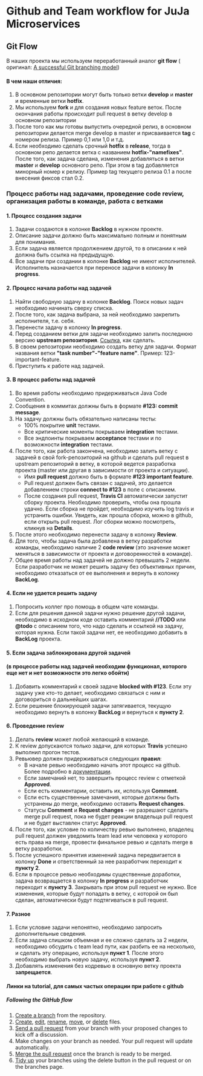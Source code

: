 # Github and Team workflow for JuJa Microservices
## Git Flow
В наших проекта мы используем переработанный аналог **git flow** (
оригинал: [A successful Git branching model](http://nvie.com/posts/a-successful-git-branching-model))

#### В чем наши отличия:
1. В основном репозитории могут быть только ветки **develop** и **master** и временные ветки **hotfix**.
2. Мы используем **fork** и для создания новых feature веток. После окончания работы происходит pull request в ветку 
develop в основном репозитории
3. После того как мы готовы выпустить очередной релиз, в основном репозитории делается merge develop в master и 
присваивается **tag** с номером релиза. Пример 0,1 или  1,0 и т.д.
4. Если необходимо сделать срочный **hotfix** в **release**, тогда в основном репо делается ветка с названием 
**hotfix-"namefixes"**. После того, как задача сделана, изменения добавляться в ветки **master** и **develop** основного 
репо. При этом в tag добавляется минорный номер к релизу. Пример tag текущего релиза 0.1 а после внесения фиксов стал 
0.2. 

### Процесс работы над задачами, проведение code review, организация работы в команде, работа с ветками 
 
#### 1. Процесс создания задачи
1. Задачи создаются в колонке **Backlog** в нужном проекте.
2. Описание задачи должно быть максимально полным и понятным для понимания.
3. Если задача является продолжением другой, то в описании к ней должна быть ссылка на предыдущую.
4. Все задачи при создании в колонке **Backlog** не имеют исполнителей. Исполнитель назначается при переносе задачи в 
колонку **In progress**.	

#### 2. Процесс начала работы над задачей
1. Найти свободную задачу в колонке **Backlog**. Поиск новых задач необходимо начинать сверху списка.
2. После того, как задача выбрана, за ней необходимо закрепить исполнителя, т.е. себя.
3. Перенести задачу в колонку **In progress**.
4. Перед созданием ветки для задачи необходимо залить последнюю версию **upstream репозитория**. 
[Ссылка](https://help.github.com/articles/syncing-a-fork), как сделать.
5. В своем репозитории необходимо создать ветку для задачи. 
Формат названия ветки **"task number"-"feature name"**. Пример: 123-important-feature. 
6. Приступить к  работе над задачей.

#### 3. В процесс работы над задачей
1. Во время работы необходимо придерживаться Java Code Convention.
2. Сообщения в коммитах должны быть в формате **#123: commit message**. 
3. На задачу должны быть обязательно написаны тесты:
    * 100% покрытие **unit** тестами.
    * Все критические моменты покрываем **integration** тестами.   
    * Все эндпоинты покрываем **acceptance** тестами и по возможности **integration** тестами.
4. После того, как работа закончена, необходимо залить ветку с задачей в свой fork-репозиторий на github и сделать pull 
request в upstream репозиторий в ветку, в которой ведется разработка проекта (master или другая в зависимости от проекта 
и ситуации).
    * Имя **pull request** должно быть  в формате **#123 important feature**.
    * Pull request должен быть связан с задачей, это делается добавлением строки **connect to #123** в поле с 
    описанием.
    * После создания pull request, **Travis CI** автоматически запустит сборку проекта. Необходимо проверить, чтобы она 
    прошла удачно. Если сборка не пройдет, необходимо изучить log travis и устранить ошибки. Увидеть, как прошла сборка, 
    можно в github, если открыть pull request. Лог сборки можно посмотреть, кликнув на **Details**.
5. После этого необходимо перенести задачу в колонку **Review**.
6. Для того, чтобы задача была добавлена в ветку разработки команды, необходимо наличие 2 **code review** (это значение 
может меняться в зависимости от проекта и договоренностей в команде).
7. Общее время работы над задачей не должно превышать 2 недели. Если разработчик не может решить задачу без объективных 
причин, необходимо отказаться от ее выполнения и вернуть в колонку **BackLog**.

#### 4. Если не удается решить задачу
1. Попросить коллег про помощь в общем чате команды.
2. Если для решения данной задачи нужно решение другой задачи, необходимо в исходном коде оставить комментарий 
**//TODO** или **@todo** c описанием того, что надо сделать и ссылкой на задачу, которая нужна. Если  такой задачи нет, 
ее необходимо добавить в **BackLog** проекта. 

#### 5. Если задача заблокирована другой задачей 
#### (в процессе работы над задачей необходим функционал, которого еще нет и нет возможности это легко обойти)
1. Добавить  комментарий к своей задаче **blocked with #123**. Если эту задачу уже кто-то делает, 
необходимо связаться с ним и договориться о дальнейших шагах.
2. Если решение блокирующей задачи затягивается, текущую необходимо вернуть в колонку **BackLog** и вернуться к 
**пункту 2**.

#### 6. Проведение review
1. Делать **review** может любой желающий в команде.
2. К review допускаются только задачи, для которых **Travis** успешно выполнил прогон тестов.
3. Ревьювер должен придерживаться следующих **правил**:
    * В начале ревью необходимо начать этот процесс на github. Более подробно в 
    [документации](https://help.github.com/articles/about-pull-request-reviews).
    * Если замечаний нет, то завершить процесс review с отметкой **Approved**.
    * Если есть комментарии, оставить их, используя **Comment**.
    * Если есть существенные замечания, которые должны быть устранены до merge, необходимо оставить 
    **Request changes**.
    * Статусы **Comment** и **Request changes** - не разрешают сделать merge pull request, пока не будет реакции 
    владельца pull request и не будет выставлен статус **Approved**.
4. После того, как условие по количеству ревью выполнено, владелец pull request должен уведомить team lead или 
человека у которого есть права на merge, провести финальное ревью и сделать merge в ветку разработки.
5. После успешного принятия изменений задача передвигается в колонку **Done** и ответственный за нее разработчик 
переходит к **пункту 2**.
6. Если в процессе ревью необходимы существенные доработки, задача возвращается в колонку **In progress** и разработчик 
переходит к **пункту 3**. Закрывать при этом pull request не нужно. Все изменения, которые будут попадать в ветку, с 
которой он был сделан, автоматически будут подтягиваться в pull request. 

#### 7. Разное
1. Если условие задачи непонятно, необходимо запросить дополнительные сведения.
2. Если задача слишком объемная и ее сложно сделать за 2 недели, необходимо обсудить с team lead пути, как разбить ее на 
несколько, и сделать эту операцию, используя **пункт 1**. После этого необходимо выбрать новую задачу, используя 
**пункт 2**.
3. Добавлять изменения без кодревью  в основную ветку проекта **запрещается**.
 
#### Линки на tutorial, для самых частых операции при работе с github 

##### Following the GitHub flow

1. [Create a branch](https://help.github.com/articles/creating-and-deleting-branches-within-your-repository )
from the repository.
2. [Create](https://help.github.com/articles/creating-new-files), 
[edit](https://help.github.com/articles/editing-files), 
[rename](https://help.github.com/articles/renaming-a-file), 
[move](https://help.github.com/articles/moving-a-file-to-a-new-location), 
or [delete](https://help.github.com/articles/deleting-files) files.
3. [Send a pull request](https://help.github.com/articles/about-pull-requests) from your branch with your proposed 
changes to kick off a discussion.
4. Make changes on your branch as needed. Your pull request will update automatically.
5. [Merge the pull request](https://help.github.com/articles/merging-a-pull-request) once the branch is ready to be 
merged.
6. [Tidy up](https://help.github.com/articles/deleting-unused-branches) your branches using the delete button in 
the pull request or on the branches page.